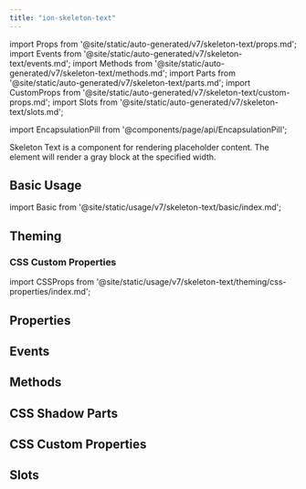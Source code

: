 ```yaml
---
title: "ion-skeleton-text"
---
```

import Props from '@site/static/auto-generated/v7/skeleton-text/props.md';
import Events from '@site/static/auto-generated/v7/skeleton-text/events.md';
import Methods from '@site/static/auto-generated/v7/skeleton-text/methods.md';
import Parts from '@site/static/auto-generated/v7/skeleton-text/parts.md';
import CustomProps from '@site/static/auto-generated/v7/skeleton-text/custom-props.md';
import Slots from '@site/static/auto-generated/v7/skeleton-text/slots.md';

<head>
  <title>Skeleton Text | Skeleton Loading Placeholder & Framework for Text</title>
  <meta name="description" content="ion-skeleton-text is a component for rendering placeholder content. The element will render a gray block at the specified width as a loading text framework." />
</head>

import EncapsulationPill from '@components/page/api/EncapsulationPill';

<EncapsulationPill type="shadow" />



Skeleton Text is a component for rendering placeholder content. The element will render a gray block at the specified width.

## Basic Usage

import Basic from '@site/static/usage/v7/skeleton-text/basic/index.md';

<Basic />

## Theming

### CSS Custom Properties

import CSSProps from '@site/static/usage/v7/skeleton-text/theming/css-properties/index.md';

<CSSProps />

## Properties
<Props />

## Events
<Events />

## Methods
<Methods />

## CSS Shadow Parts
<Parts />

## CSS Custom Properties
<CustomProps />

## Slots
<Slots />
